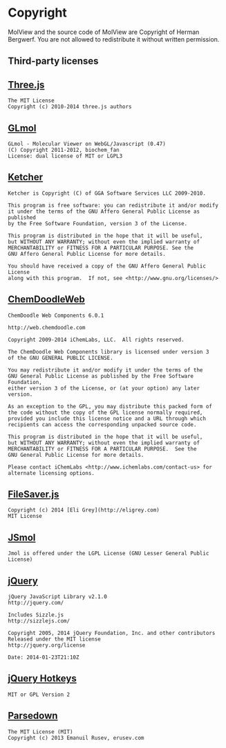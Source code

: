 Copyright
=========
MolView and the source code of MolView are Copyright of Herman Bergwerf. You are
not allowed to redistribute it without written permission.


Third-party licenses
--------------------

## [Three.js](https://github.com/mrdoob/three.js)
```
The MIT License
Copyright (c) 2010-2014 three.js authors
```

## [GLmol](https://github.com/biochem-fan/GLmol)
```
GLmol - Molecular Viewer on WebGL/Javascript (0.47)
(C) Copyright 2011-2012, biochem_fan
License: dual license of MIT or LGPL3
```

## [Ketcher](https://github.com/ggasoftware/ketcher)
```
Ketcher is Copyright (C) of GGA Software Services LLC 2009-2010.

This program is free software: you can redistribute it and/or modify
it under the terms of the GNU Affero General Public License as published
by the Free Software Foundation, version 3 of the License.

This program is distributed in the hope that it will be useful,
but WITHOUT ANY WARRANTY; without even the implied warranty of
MERCHANTABILITY or FITNESS FOR A PARTICULAR PURPOSE. See the
GNU Affero General Public License for more details.

You should have received a copy of the GNU Affero General Public License
along with this program.  If not, see <http://www.gnu.org/licenses/>
```

## [ChemDoodleWeb](http://web.chemdoodle.com/)
```
ChemDoodle Web Components 6.0.1

http://web.chemdoodle.com

Copyright 2009-2014 iChemLabs, LLC.  All rights reserved.

The ChemDoodle Web Components library is licensed under version 3
of the GNU GENERAL PUBLIC LICENSE.

You may redistribute it and/or modify it under the terms of the
GNU General Public License as published by the Free Software Foundation,
either version 3 of the License, or (at your option) any later version.

As an exception to the GPL, you may distribute this packed form of
the code without the copy of the GPL license normally required,
provided you include this license notice and a URL through which
recipients can access the corresponding unpacked source code.

This program is distributed in the hope that it will be useful,
but WITHOUT ANY WARRANTY; without even the implied warranty of
MERCHANTABILITY or FITNESS FOR A PARTICULAR PURPOSE.  See the
GNU General Public License for more details.

Please contact iChemLabs <http://www.ichemlabs.com/contact-us> for
alternate licensing options.
```

## [FileSaver.js](https://github.com/eligrey/FileSaver.js)
```
Copyright (c) 2014 [Eli Grey](http://eligrey.com)
MIT License
```

## [JSmol](http://wiki.jmol.org/index.php/License)
```
Jmol is offered under the LGPL License (GNU Lesser General Public License)
```

## [jQuery](http://jquery.com/)
```
jQuery JavaScript Library v2.1.0
http://jquery.com/

Includes Sizzle.js
http://sizzlejs.com/

Copyright 2005, 2014 jQuery Foundation, Inc. and other contributors
Released under the MIT license
http://jquery.org/license

Date: 2014-01-23T21:10Z
```

## [jQuery Hotkeys](https://github.com/jeresig/jquery.hotkeys)
```
MIT or GPL Version 2
```

## [Parsedown](https://github.com/erusev/parsedown)
```
The MIT License (MIT)
Copyright (c) 2013 Emanuil Rusev, erusev.com
```
